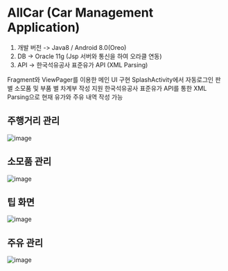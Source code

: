 # AllCar (Car Management Application)

1. 개발 버전 -> Java8 / Android 8.0(Oreo)
2. DB ->  Oracle 11g (Jsp 서버와 통신을 하여 오라클 연동)
3. API -> 한국석유공사 표준유가 API (XML Parsing)


Fragment와 ViewPager를 이용한 메인 UI 구현
SplashActivity에서 자동로그인 판별
소모품 및 부품 별 차계부 작성 지원
한국석유공사 표준유가 API를 통한 XML Parsing으로 현재 유가와 주유 내역 작성 가능

## 주행거리 관리
![image](https://user-images.githubusercontent.com/65227900/106975738-6b6f1a80-679a-11eb-9b37-3aa2e918d4e8.png)

## 소모품 관리
![image](https://user-images.githubusercontent.com/65227900/106975920-cb65c100-679a-11eb-8152-c1bfa8e74db9.png)

## 팁 화면
![image](https://user-images.githubusercontent.com/65227900/106975981-e9cbbc80-679a-11eb-992c-bd22cd8898fa.png)

## 주유 관리
![image](https://user-images.githubusercontent.com/65227900/106976038-0536c780-679b-11eb-80a7-2e5fd04c1762.png) 
